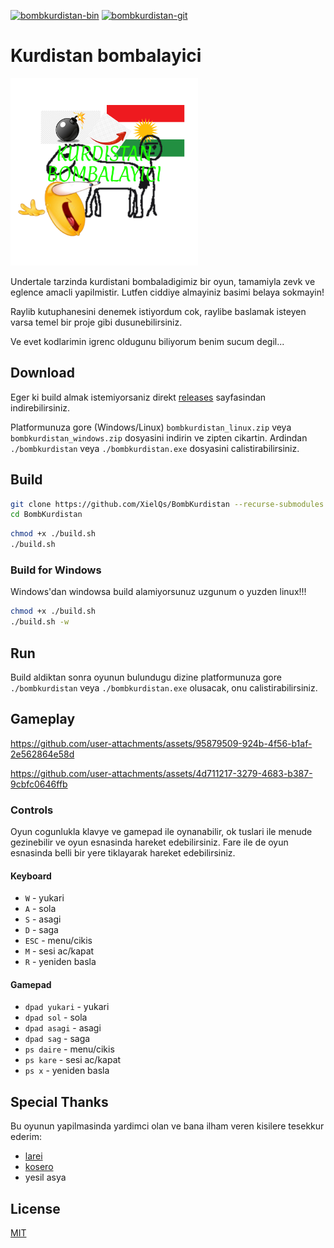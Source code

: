 [![bombkurdistan-bin](https://img.shields.io/aur/version/bombkurdistan-bin?color=1793d1&label=bombkurdistan-bin&logo=arch-linux&style=for-the-badge)](https://aur.archlinux.org/packages/bombkurdistan-bin/)
[![bombkurdistan-git](https://img.shields.io/aur/version/bombkurdistan-git?color=1793d1&label=bombkurdistan-git&logo=arch-linux&style=for-the-badge)](https://aur.archlinux.org/packages/bombkurdistan-git/)

# Kurdistan bombalayici

<img src="assets/icon.png" width="300" height="300" alt="bombkurdistan"/>

Undertale tarzinda kurdistani bombaladigimiz bir oyun, tamamiyla zevk ve eglence amacli yapilmistir. Lutfen ciddiye
almayiniz basimi belaya sokmayin!

Raylib kutuphanesini denemek istiyordum cok, raylibe baslamak isteyen varsa temel bir proje gibi dusunebilirsiniz.

Ve evet kodlarimin igrenc oldugunu biliyorum benim sucum degil...

## Download

Eger ki build almak istemiyorsaniz direkt [releases](https://github.com/XielQs/BombKurdistan/releases) sayfasindan
indirebilirsiniz.

Platformunuza gore (Windows/Linux) `bombkurdistan_linux.zip` veya `bombkurdistan_windows.zip` dosyasini indirin ve
zipten cikartin. Ardindan `./bombkurdistan` veya `./bombkurdistan.exe` dosyasini calistirabilirsiniz.

## Build

```bash
git clone https://github.com/XielQs/BombKurdistan --recurse-submodules
cd BombKurdistan
```

```bash
chmod +x ./build.sh
./build.sh
```

### Build for Windows

Windows'dan windowsa build alamiyorsunuz uzgunum o yuzden linux!!!

```bash
chmod +x ./build.sh
./build.sh -w
```

## Run

Build aldiktan sonra oyunun bulundugu dizine platformunuza gore `./bombkurdistan` veya `./bombkurdistan.exe` olusacak,
onu calistirabilirsiniz.

## Gameplay

https://github.com/user-attachments/assets/95879509-924b-4f56-b1af-2e562864e58d

https://github.com/user-attachments/assets/4d711217-3279-4683-b387-9cbfc0646ffb

### Controls

Oyun cogunlukla klavye ve gamepad ile oynanabilir, ok tuslari ile menude gezinebilir ve oyun esnasinda
hareket edebilirsiniz. Fare ile de oyun esnasinda belli bir yere tiklayarak hareket edebilirsiniz.

#### Keyboard

- `W` - yukari
- `A` - sola
- `S` - asagi
- `D` - saga
- `ESC` - menu/cikis
- `M` - sesi ac/kapat
- `R` - yeniden basla

#### Gamepad

- `dpad yukari` - yukari
- `dpad sol` - sola
- `dpad asagi` - asagi
- `dpad sag` - saga
- `ps daire` - menu/cikis
- `ps kare` - sesi ac/kapat
- `ps x` - yeniden basla

## Special Thanks

Bu oyunun yapilmasinda yardimci olan ve bana ilham veren kisilere tesekkur ederim:

- [larei](https://github.com/lareii)
- [kosero](https://github.com/kosero)
- yesil asya

## License

[MIT](LICENSE)
